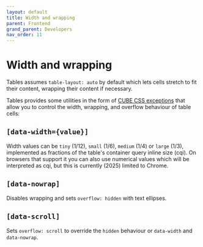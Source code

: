 ```yaml
---
layout: default
title: Width and wrapping
parent: Frontend
grand_parent: Developers
nav_order: 11
---
```


# Width and wrapping

Tables assumes `table-layout: auto` by default which lets cells stretch to fit their content, wrapping their content
if necessary.

Tables provides some utilities in the form of [CUBE CSS exceptions](https://cube.fyi/exception.html)
that allow you to control the width, wrapping, and overflow behaviour of table cells:

## `[data-width={value}]`

Width values can be `tiny` (1/12), `small` (1/6), `medium` (1/4) or `large` (1/3), implemented as fractions of the
table's container query inline size (cqi). On browsers that support it you can also use numerical values which will
be interpreted as cqi, but this is currently (2025) limited to Chrome.

## `[data-nowrap]`

Disables wrapping and sets `overflow: hidden` with text ellipses.

## `[data-scroll]`

Sets `overflow: scroll` to override the `hidden` behaviour or `data-width` and `data-nowrap`.
